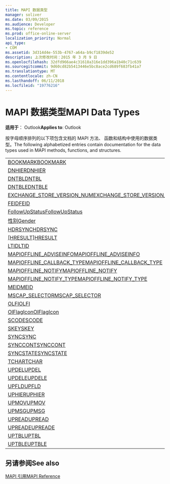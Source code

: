 ```yaml
---
title: MAPI 数据类型
manager: soliver
ms.date: 03/09/2015
ms.audience: Developer
ms.topic: reference
ms.prod: office-online-server
localization_priority: Normal
api_type:
- COM
ms.assetid: 3d314d4e-553b-4767-a64a-b9cf1839de52
description: 上次修改时间：2015 年 3 月 9 日
ms.openlocfilehash: 32dfd966ae4c31618a316e1dd396a1b40c71c639
ms.sourcegitcommit: 9d60cd82b5413446e5bc8ace2cd689f683fb41a7
ms.translationtype: MT
ms.contentlocale: zh-CN
ms.lasthandoff: 06/11/2018
ms.locfileid: "19776216"
---
```

# <a name="mapi-data-types"></a><span data-ttu-id="78484-103">MAPI 数据类型</span><span class="sxs-lookup"><span data-stu-id="78484-103">MAPI Data Types</span></span>

  
  
<span data-ttu-id="78484-104">**适用于**： Outlook</span><span class="sxs-lookup"><span data-stu-id="78484-104">**Applies to**: Outlook</span></span> 
  
<span data-ttu-id="78484-105">按字母顺序排列的以下项包含文档的 MAPI 方法、 函数和结构中使用的数据类型。</span><span class="sxs-lookup"><span data-stu-id="78484-105">The following alphabetized entries contain documentation for the data types used in MAPI methods, functions, and structures.</span></span> 
  
||
|:-----|
|[<span data-ttu-id="78484-106">BOOKMARK</span><span class="sxs-lookup"><span data-stu-id="78484-106">BOOKMARK</span></span>](bookmark.md) <br/> |
|[<span data-ttu-id="78484-107">DNHIER</span><span class="sxs-lookup"><span data-stu-id="78484-107">DNHIER</span></span>](dnhier.md) <br/> |
|[<span data-ttu-id="78484-108">DNTBL</span><span class="sxs-lookup"><span data-stu-id="78484-108">DNTBL</span></span>](dntbl.md) <br/> |
|[<span data-ttu-id="78484-109">DNTBLE</span><span class="sxs-lookup"><span data-stu-id="78484-109">DNTBLE</span></span>](dntble.md) <br/> |
|[<span data-ttu-id="78484-110">EXCHANGE_STORE_VERSION_NUM</span><span class="sxs-lookup"><span data-stu-id="78484-110">EXCHANGE_STORE_VERSION_NUM</span></span>](exchange_store_version_num.md) <br/> |
|[<span data-ttu-id="78484-111">FEID</span><span class="sxs-lookup"><span data-stu-id="78484-111">FEID</span></span>](feid.md) <br/> |
|[<span data-ttu-id="78484-112">FollowUpStatus</span><span class="sxs-lookup"><span data-stu-id="78484-112">FollowUpStatus</span></span>](followupstatus.md) <br/> |
|[<span data-ttu-id="78484-113">性别</span><span class="sxs-lookup"><span data-stu-id="78484-113">Gender</span></span>](gender.md) <br/> |
|[<span data-ttu-id="78484-114">HDRSYNC</span><span class="sxs-lookup"><span data-stu-id="78484-114">HDRSYNC</span></span>](hdrsync.md) <br/> |
|<span data-ttu-id="78484-115">[[HRESULT]](hresult.md)</span><span class="sxs-lookup"><span data-stu-id="78484-115">[HRESULT](hresult.md)</span></span> <br/> |
|[<span data-ttu-id="78484-116">LTID</span><span class="sxs-lookup"><span data-stu-id="78484-116">LTID</span></span>](ltid.md) <br/> |
|[<span data-ttu-id="78484-117">MAPIOFFLINE_ADVISEINFO</span><span class="sxs-lookup"><span data-stu-id="78484-117">MAPIOFFLINE_ADVISEINFO</span></span>](mapioffline_adviseinfo.md) <br/> |
|[<span data-ttu-id="78484-118">MAPIOFFLINE_CALLBACK_TYPE</span><span class="sxs-lookup"><span data-stu-id="78484-118">MAPIOFFLINE_CALLBACK_TYPE</span></span>](mapioffline_callback_type.md) <br/> |
|[<span data-ttu-id="78484-119">MAPIOFFLINE_NOTIFY</span><span class="sxs-lookup"><span data-stu-id="78484-119">MAPIOFFLINE_NOTIFY</span></span>](mapioffline_notify.md) <br/> |
|[<span data-ttu-id="78484-120">MAPIOFFLINE_NOTIFY_TYPE</span><span class="sxs-lookup"><span data-stu-id="78484-120">MAPIOFFLINE_NOTIFY_TYPE</span></span>](mapioffline_notify_type.md) <br/> |
|[<span data-ttu-id="78484-121">MEID</span><span class="sxs-lookup"><span data-stu-id="78484-121">MEID</span></span>](meid.md) <br/> |
|[<span data-ttu-id="78484-122">MSCAP_SELECTOR</span><span class="sxs-lookup"><span data-stu-id="78484-122">MSCAP_SELECTOR</span></span>](mscap_selector.md) <br/> |
|[<span data-ttu-id="78484-123">OLFI</span><span class="sxs-lookup"><span data-stu-id="78484-123">OLFI</span></span>](olfi.md) <br/> |
|[<span data-ttu-id="78484-124">OlFlagIcon</span><span class="sxs-lookup"><span data-stu-id="78484-124">OlFlagIcon</span></span>](olflagicon.md) <br/> |
|[<span data-ttu-id="78484-125">SCODE</span><span class="sxs-lookup"><span data-stu-id="78484-125">SCODE</span></span>](scode.md) <br/> |
|[<span data-ttu-id="78484-126">SKEY</span><span class="sxs-lookup"><span data-stu-id="78484-126">SKEY</span></span>](skey.md) <br/> |
|[<span data-ttu-id="78484-127">SYNC</span><span class="sxs-lookup"><span data-stu-id="78484-127">SYNC</span></span>](sync.md) <br/> |
|[<span data-ttu-id="78484-128">SYNCCONT</span><span class="sxs-lookup"><span data-stu-id="78484-128">SYNCCONT</span></span>](synccont.md) <br/> |
|[<span data-ttu-id="78484-129">SYNCSTATE</span><span class="sxs-lookup"><span data-stu-id="78484-129">SYNCSTATE</span></span>](syncstate.md) <br/> |
|[<span data-ttu-id="78484-130">TCHAR</span><span class="sxs-lookup"><span data-stu-id="78484-130">TCHAR</span></span>](tchar.md) <br/> |
|[<span data-ttu-id="78484-131">UPDEL</span><span class="sxs-lookup"><span data-stu-id="78484-131">UPDEL</span></span>](updel.md) <br/> |
|[<span data-ttu-id="78484-132">UPDELE</span><span class="sxs-lookup"><span data-stu-id="78484-132">UPDELE</span></span>](updele.md) <br/> |
|[<span data-ttu-id="78484-133">UPFLD</span><span class="sxs-lookup"><span data-stu-id="78484-133">UPFLD</span></span>](upfld.md) <br/> |
|[<span data-ttu-id="78484-134">UPHIER</span><span class="sxs-lookup"><span data-stu-id="78484-134">UPHIER</span></span>](uphier.md) <br/> |
|[<span data-ttu-id="78484-135">UPMOV</span><span class="sxs-lookup"><span data-stu-id="78484-135">UPMOV</span></span>](upmov.md) <br/> |
|[<span data-ttu-id="78484-136">UPMSG</span><span class="sxs-lookup"><span data-stu-id="78484-136">UPMSG</span></span>](upmsg.md) <br/> |
|[<span data-ttu-id="78484-137">UPREAD</span><span class="sxs-lookup"><span data-stu-id="78484-137">UPREAD</span></span>](upread.md) <br/> |
|[<span data-ttu-id="78484-138">UPREADE</span><span class="sxs-lookup"><span data-stu-id="78484-138">UPREADE</span></span>](upreade.md) <br/> |
|[<span data-ttu-id="78484-139">UPTBL</span><span class="sxs-lookup"><span data-stu-id="78484-139">UPTBL</span></span>](uptbl.md) <br/> |
|[<span data-ttu-id="78484-140">UPTBLE</span><span class="sxs-lookup"><span data-stu-id="78484-140">UPTBLE</span></span>](uptble.md) <br/> |
   
## <a name="see-also"></a><span data-ttu-id="78484-141">另请参阅</span><span class="sxs-lookup"><span data-stu-id="78484-141">See also</span></span>



[<span data-ttu-id="78484-142">MAPI 引用</span><span class="sxs-lookup"><span data-stu-id="78484-142">MAPI Reference</span></span>](mapi-reference.md)


